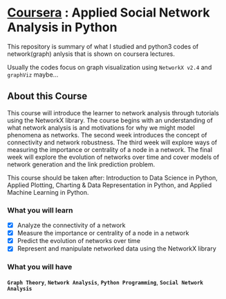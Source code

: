 # [Coursera](https://www.coursera.org/learn/python-social-network-analysis) : Applied Social Network Analysis in Python

This repository is summary of what I studied and python3 codes of network(graph) anlysis that is shown on coursera lectures.

Usually the codes focus on graph visualization using `NetworkX v2.4` and `graphViz` maybe...

## About this Course

This course will introduce the learner to network analysis through tutorials using the NetworkX library. The course begins with an understanding of what network analysis is and motivations for why we might model phenomena as networks. The second week introduces the concept of connectivity and network robustness. The third week will explore ways of measuring the importance or centrality of a node in a network. The final week will explore the evolution of networks over time and cover models of network generation and the link prediction problem. 

This course should be taken after: Introduction to Data Science in Python, Applied Plotting, Charting & Data Representation in Python, and Applied Machine Learning in Python.

### What you will learn
- [x] Analyze the connectivity of a network
- [x] Measure the importance or centrality of a node in a network
- [x] Predict the evolution of networks over time
- [x] Represent and manipulate networked data using the NetworkX library

### What you will have
**`Graph Theory`**, 
**`Network Analysis`**, 
**`Python Programming`**, 
**`Social Network Analysis`**
